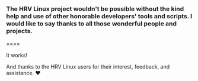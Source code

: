 ### The HRV Linux project wouldn't be possible without the kind help and use of other honorable developers' tools and scripts. I would like to say thanks to all those wonderful people and projects.
====

It works!

And thanks to the HRV Linux users for their interest, feedback, and assistance. ❤️
